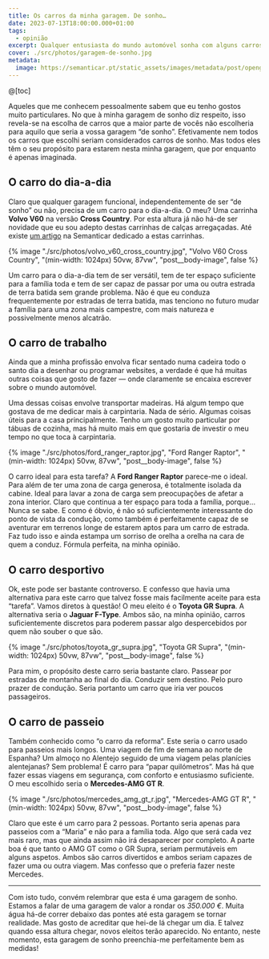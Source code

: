 ```yaml
---
title: Os carros da minha garagem. De sonho…
date: 2023-07-13T18:00:00.000+01:00
tags:
  - opinião
excerpt: Qualquer entusiasta do mundo automóvel sonha com alguns carros na sua garagem. Talvez ao contrário da maioria, aqueles que imagino na minha têm um propósito bem delineado.
cover: ./src/photos/garagem-de-sonho.jpg
metadata:
  image: https://semanticar.pt/static_assets/images/metadata/post/opengraph-garagem-de-sonho.jpg
---
```

@[toc]

Aqueles que me conhecem pessoalmente sabem que eu tenho gostos muito particulares. No que à minha garagem de sonho diz respeito, isso revela-se na escolha de carros que a maior parte de vocês não escolheria para aquilo que seria a vossa garagem “de sonho”. Efetivamente nem todos os carros que escolhi seriam considerados carros de sonho. Mas todos eles têm o seu propósito para estarem nesta minha garagem, que por enquanto é apenas imaginada.

## O carro do dia-a-dia
Claro que qualquer garagem funcional, independentemente de ser “de sonho” ou não, precisa de um carro para o dia-a-dia. O meu? Uma carrinha **Volvo V60** na versão **Cross Country**. Por esta altura já não há-de ser novidade que eu sou adepto destas carrinhas de calças arregaçadas. Até existe [um artigo](/opiniao/as-minhas-5-carrinhas-preferidas-de-calcas-arregacadas/) na Semanticar dedicado a estas carrinhas.

{% image
  "./src/photos/volvo_v60_cross_country.jpg",
  "Volvo V60 Cross Country",
  "(min-width: 1024px) 50vw, 87vw",
  "post__body-image",
  false
%}

Um carro para o dia-a-dia tem de ser versátil, tem de ter espaço suficiente para a família toda e tem de ser capaz de passar por uma ou outra estrada de terra batida sem grande problema. Não é que eu conduza frequentemente por estradas de terra batida, mas tenciono no futuro mudar a família para uma zona mais campestre, com mais natureza e possivelmente menos alcatrão.

## O carro de trabalho
Ainda que a minha profissão envolva ficar sentado numa cadeira todo o santo dia a desenhar ou programar websites, a verdade é que há muitas outras coisas que gosto de fazer — onde claramente se encaixa escrever sobre o mundo automóvel.

Uma dessas coisas envolve transportar madeiras. Há algum tempo que gostava de me dedicar mais à carpintaria. Nada de sério. Algumas coisas úteis para a casa principalmente. Tenho um gosto muito particular por tábuas de cozinha, mas há muito mais em que gostaria de investir o meu tempo no que toca à carpintaria.

{% image
  "./src/photos/ford_ranger_raptor.jpg",
  "Ford Ranger Raptor",
  "(min-width: 1024px) 50vw, 87vw",
  "post__body-image",
  false
%}

O carro ideal para esta tarefa? A **Ford Ranger Raptor** parece-me o ideal. Para além de ter uma zona de carga generosa, é totalmente isolada da cabine. Ideal para lavar a zona de carga sem preocupações de afetar a zona interior. Claro que continua a ter espaço para toda a família, porque… Nunca se sabe. E como é óbvio, é não só suficientemente interessante do ponto de vista da condução, como também é perfeitamente capaz de se aventurar em terrenos longe de estarem aptos para um carro de estrada. Faz tudo isso e ainda estampa um sorriso de orelha a orelha na cara de quem a conduz. Fórmula perfeita, na minha opinião.

## O carro desportivo
Ok, este pode ser bastante controverso. E confesso que havia uma alternativa para este carro que talvez fosse mais facilmente aceite para esta “tarefa”. Vamos diretos à questão! O meu eleito é o **Toyota GR Supra**. A alternativa seria o **Jaguar F-Type**. Ambos são, na minha opinião, carros suficientemente discretos para poderem passar algo despercebidos por quem não souber o que são.

{% image
  "./src/photos/toyota_gr_supra.jpg",
  "Toyota GR Supra",
  "(min-width: 1024px) 50vw, 87vw",
  "post__body-image",
  false
%}

Para mim, o propósito deste carro seria bastante claro. Passear por estradas de montanha ao final do dia. Conduzir sem destino. Pelo puro prazer de condução. Seria portanto um carro que iria ver poucos passageiros.

## O carro de passeio
Também conhecido como “o carro da reforma”. Este seria o carro usado para passeios mais longos. Uma viagem de fim de semana ao norte de Espanha? Um almoço no Alentejo seguido de uma viagem pelas planícies alentejanas? Sem problema! É carro para “papar quilómetros”. Mas há que fazer essas viagens em segurança, com conforto e entusiasmo suficiente. O meu escolhido seria o **Mercedes-AMG GT R**.

{% image
  "./src/photos/mercedes_amg_gt_r.jpg",
  "Mercedes-AMG GT R",
  "(min-width: 1024px) 50vw, 87vw",
  "post__body-image",
  false
%}

Claro que este é um carro para 2 pessoas. Portanto seria apenas para passeios com a “Maria” e não para a família toda. Algo que será cada vez mais raro, mas que ainda assim não irá desaparecer por completo. A parte boa é que tanto o AMG GT como o GR Supra, seriam permutáveis em alguns aspetos. Ambos são carros divertidos e ambos seriam capazes de fazer uma ou outra viagem. Mas confesso que o preferia fazer neste Mercedes.

***

Com isto tudo, convém relembrar que esta é uma garagem de sonho. Estamos a falar de uma garagem de valor a rondar os *350.000 €*. Muita água há-de correr debaixo das pontes até esta garagem se tornar realidade. Mas gosto de acreditar que hei-de lá chegar um dia. E talvez quando essa altura chegar, novos eleitos terão aparecido. No entanto, neste momento, esta garagem de sonho preenchia-me perfeitamente bem as medidas!
